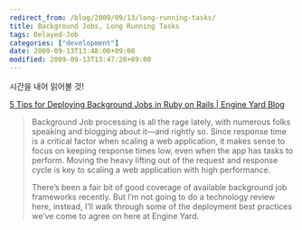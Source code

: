 ```yaml
---
redirect_from: /blog/2009/09/13/long-running-tasks/
title: Background Jobs, Long Running Tasks
tags: Delayed-Job
categories: ["development"]
date: 2009-09-13T13:48:00+09:00
modified: 2009-09-13T13:47:20+09:00
---
```

시간을 내어 읽어볼 것!

[5 Tips for Deploying Background Jobs in Ruby on Rails \| Engine Yard Blog](http://www.engineyard.com/blog/2009/5-tips-for-deploying-background-jobs/)

> Background Job processing is all the rage lately, with numerous folks speaking and blogging about it—and rightly so. Since response time is a critical factor when scaling a web application, it makes sense to focus on keeping response times low, even when the app has tasks to perform. Moving the heavy lifting out of the request and response cycle is key to scaling a web application with high performance.  
>   
> There’s been a fair bit of good coverage of available background job frameworks recently. But I’m not going to do a technology review here, instead, I’ll walk through some of the deployment best practices we’ve come to agree on here at Engine Yard.
